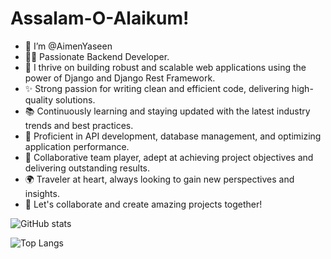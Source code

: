 # Assalam-O-Alaikum!
- 👋 I’m @AimenYaseen
- 👩‍💻 Passionate Backend Developer.
- 🚀 I thrive on building robust and scalable web applications using the power of Django and Django Rest Framework.
- ✨ Strong passion for writing clean and efficient code, delivering high-quality solutions.
- 📚 Continuously learning and staying updated with the latest industry trends and best practices.
- 🔧 Proficient in API development, database management, and optimizing application performance.
- 👥 Collaborative team player, adept at achieving project objectives and delivering outstanding results.
- 🌍 Traveler at heart, always looking to gain new perspectives and insights.
- 🔗 Let's collaborate and create amazing projects together!

<!---
AimenYaseen/AimenYaseen is a ✨ special ✨ repository because its `README.md` (this file) appears on your GitHub profile.
You can click the Preview link to take a look at your changes.
--->

![GitHub stats](https://github-readme-stats.vercel.app/api?username=AimenYaseen&&show_icons=true&hide_border=true&title_color=349DF0&icon_color=349DF0&text_color=ffffff&bg_color=0D1117)

![Top Langs](https://github-readme-stats.vercel.app/api/top-langs/?username=AimenYaseen&layout=compact&text_color=ffffff&bg_color=0D1117&hide_border=true&title_color=349DF0)
